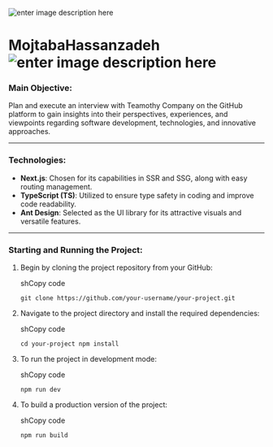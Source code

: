 ![enter image description here](https://s8.uupload.ir/files/new_project_%282%29_u216.png)
# MojtabaHassanzadeh ![enter image description here](https://s8.uupload.ir/files/new_project_%281%29_7vkw.png)
### Main Objective:

Plan and execute an interview with Teamothy Company on the GitHub platform to gain insights into their perspectives, experiences, and viewpoints regarding software development, technologies, and innovative approaches.

----------

### Technologies:

-   **Next.js**: Chosen for its capabilities in SSR and SSG, along with easy routing management.
-   **TypeScript (TS)**: Utilized to ensure type safety in coding and improve code readability.
-   **Ant Design**: Selected as the UI library for its attractive visuals and versatile features.

----------

### Starting and Running the Project:

1.  Begin by cloning the project repository from your GitHub:
    
    shCopy code
    
    `git clone https://github.com/your-username/your-project.git` 
    
2.  Navigate to the project directory and install the required dependencies:
    
    shCopy code
    
    `cd your-project
    npm install` 
    
3.  To run the project in development mode:
    
    shCopy code
    
    `npm run dev` 
    
4.  To build a production version of the project:
    
    shCopy code
    
    `npm run build`
